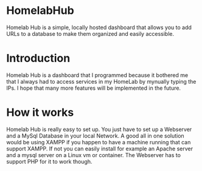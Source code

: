 # HomelabHub
Homelab Hub is a simple, locally hosted dashboard that allows you to add URLs to a database to make them organized and easily accessible.

# Introduction
Homelab Hub is a dashboard that I programmed because it bothered me that I always had to access services in my HomeLab by mynually typing the IPs.
I hope that many more features will be implemented in the future.

# How it works
Homelab Hub is really easy to set up. You just have to set up a Webserver and a MySql Database in your local Network.
A good all in one solution would be using XAMPP if you happen to have a machine running that can support XAMPP.
If not you can easily install for example an Apache server and a mysql server on a Linux vm or container. 
The Webserver has to support PHP for it to work though.
